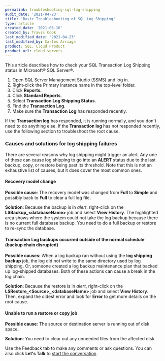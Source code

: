 ```yaml
---
permalink: troubleshooting-sql-log-shipping
audit_date: '2021-04-23'
title: 'Basic Troubleshooting of SQL Log Shipping'
type: article
created_date: '2021-03-10'
created_by: Travis Cook
last_modified_date: '2021-04-23'
last_modified_by: Carlos Arriaga
product: SQL, Cloud Product
product_url: cloud servers
---
```


This article describes how to check your SQL Transaction Log Shipping status in Microsoft&reg; SQL Server&reg;.

1. Open SQL Server Management Studio (SSMS) and log in.
2. Right-click the Primary Instance name in the top-level folder.
3. Click **Reports**.
4. Click **Standard Reports**.
5. Select **Transaction Log Shipping Status**.
6. Find the **Transaction Log**.
7. Make sure the **Transaction Log** has responded recently.

If the **Transaction log** has responded, it is running normally, and you don't need to do
anything else. If the **Transaction log** has not responded recently, use the following
section to troubleshoot the root cause.

### Causes and solutions for log shipping failures

There are several reasons why log shipping might trigger an alert. Any one of these can cause
log shipping to go into an **ALERT** status due to the last backup, copy, or restore being
past its threshold. Note that this is not an exhaustive list of causes, but it does cover the
most common ones.

#### Recovery model change

**Possible cause**: The recovery model was changed from **Full** to **Simple** and possibly
back to **Full** to clear a full log file.

**Solution**: Because the backup is in *alert*, right-click on the **LSBackup\_\<databaseName\>**
job and select **View History**. The highlighted area shows where the system could not take the
log backup because there is no current full database backup. You need to do a full backup or
restore to re-sync the database.

#### Transaction Log backups occurred outside of the normal schedule (backup chain disrupted)

**Possible causes**: When a log backup ran without using the **log shipping backup** job,
the log did not write to the same directory used by log shipping. Or, someone created a log
backup maintenance plan that backed up log-shipped databases. Both of these actions can cause
a break in the log chain.

**Solution**: Because the restore is in *alert*, right-click on the **LSRestore\_\<Source\>\_\<databaseName\>**
job and select **View History**. Then, expand the oldest error and look for **Error** to get
more details on the root cause.

#### Unable to run a restore or copy job 

**Possible cause**: The source or destination server is running out of disk space.

**Solution**: You need to clear out any unneeded files from the affected disk.

Use the Feedback tab to make any comments or ask questions. You can also click
**Let's Talk** to [start the conversation](https://www.rackspace.com/). 
